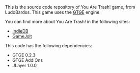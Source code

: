 This is the source code repository of You Are Trash! game, from LudoBardos. This game uses the [GTGE](http://code.google.com/p/gtge/) engine.

You can find more about You Are Trash! in the following sites:
  * [IndieDB](http://www.indiedb.com/games/you-are-trash)
  * [GameJolt](http://gamejolt.com/open-source/games/platformer/you-are-trash/3369/)

This code has the following dependencies:
  * GTGE 0.2.3
  * GTGE Add Ons
  * JLayer 1.0.0